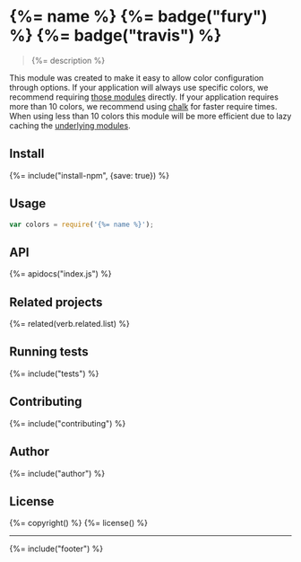 # {%= name %} {%= badge("fury") %} {%= badge("travis") %}

> {%= description %}

This module was created to make it easy to allow color configuration through options. If your application will always use specific colors, we recommend requiring [those modules](#related-projects) directly. If your application requires more than 10 colors, we recommend using [chalk][] for faster require times. When using less than 10 colors this module will be more efficient due to lazy caching the [underlying modules](#related-projects).

## Install
{%= include("install-npm", {save: true}) %}

## Usage

```js
var colors = require('{%= name %}');
```

## API
{%= apidocs("index.js") %}

## Related projects
{%= related(verb.related.list) %}

## Running tests
{%= include("tests") %}

## Contributing
{%= include("contributing") %}

## Author
{%= include("author") %}

## License
{%= copyright() %}
{%= license() %}

***

{%= include("footer") %}

[chalk]: https://github.com/chalk/chalk
